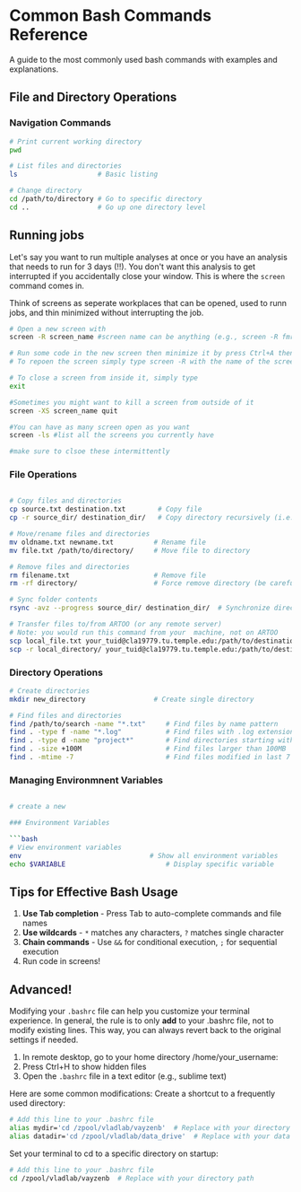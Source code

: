 # Common Bash Commands Reference

A  guide to the most commonly used bash commands with examples and explanations.

## File and Directory Operations

### Navigation Commands

```bash
# Print current working directory
pwd

# List files and directories
ls                    # Basic listing

# Change directory
cd /path/to/directory # Go to specific directory
cd ..                 # Go up one directory level

```

## Running jobs

Let's say you want to run multiple analyses at once or you have an analysis that needs to run for 3 days (!!). You don't want this analysis to get interrupted if you accidentally close your window. This is where the `screen` command comes in.

Think of screens as seperate workplaces that can be opened, used to runn jobs, and thin minimized without interrupting the job.

```bash
# Open a new screen with
screen -R screen_name #screen name can be anything (e.g., screen -R fmri_analysis)

# Run some code in the new screen then minimize it by press Ctrl+A then D
# To repoen the screen simply type screen -R with the name of the screen

# To close a screen from inside it, simply type
exit

#Sometimes you might want to kill a screen from outside of it
screen -XS screen_name quit

#You can have as many screen open as you want
screen -ls #list all the screens you currently have

#make sure to clsoe these intermittently


```


### File Operations

```bash

# Copy files and directories
cp source.txt destination.txt        # Copy file
cp -r source_dir/ destination_dir/   # Copy directory recursively (i.e., across subfolders)

# Move/rename files and directories
mv oldname.txt newname.txt          # Rename file
mv file.txt /path/to/directory/     # Move file to directory

# Remove files and directories
rm filename.txt                     # Remove file
rm -rf directory/                   # Force remove directory (be careful!)

# Sync folder contents
rsync -avz --progress source_dir/ destination_dir/  # Synchronize directories (useful for backups)

# Transfer files to/from ARTOO (or any remote server)
# Note: you would run this command from your  machine, not on ARTOO
scp local_file.txt your_tuid@cla19779.tu.temple.edu:/path/to/destination/  # Copy file to ARTOO 
scp -r local_directory/ your_tuid@cla19779.tu.temple.edu:/path/to/destination/  # Copy directory to ARTOO

```

### Directory Operations

```bash
# Create directories
mkdir new_directory                 # Create single directory

# Find files and directories
find /path/to/search -name "*.txt"     # Find files by name pattern
find . -type f -name "*.log"           # Find files with .log extension
find . -type d -name "project*"        # Find directories starting with "project"
find . -size +100M                     # Find files larger than 100MB
find . -mtime -7                       # Find files modified in last 7 days
```

### Managing Environmnent Variables

```bash

# create a new 

### Environment Variables

```bash
# View environment variables
env                                # Show all environment variables
echo $VARIABLE                         # Display specific variable

```

## Tips for Effective Bash Usage

1. **Use Tab completion** - Press Tab to auto-complete commands and file names
2. **Use wildcards** - `*` matches any characters, `?` matches single character
3. **Chain commands** - Use `&&` for conditional execution, `;` for sequential execution
4. Run code in screens!


## Advanced!

Modifying your `.bashrc` file can help you customize your terminal experience. In general, the rule is to only **add** to your .bashrc file, not to modify existing lines. This way, you can always revert back to the original settings if needed.

1. In remote desktop, go to your home directory /home/your_username:
2. Press Ctrl+H to show hidden files
3. Open the `.bashrc` file in a text editor (e.g., sublime text)

Here are some common modifications:
Create a shortcut to a frequently used directory:
```bash
# Add this line to your .bashrc file
alias mydir='cd /zpool/vladlab/vayzenb'  # Replace with your directory path
alias datadir='cd /zpool/vladlab/data_drive'  # Replace with your data directory path
```

Set your terminal to cd to a specific directory on startup:
```bash
# Add this line to your .bashrc file
cd /zpool/vladlab/vayzenb  # Replace with your directory path

```